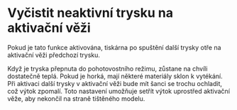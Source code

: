 Vyčistit neaktivní trysku na aktivační věži
====
Pokud je tato funkce aktivována, tiskárna po spuštění další trysky otře na aktivační věži předchozí trysku.

Když je tryska přepnuta do pohotovostního režimu, zůstane na chvíli dostatečně teplá. Pokud je horká, mají některé materiály sklon k vytékání. Při aktivaci další trysky v aktivační věži bude mít šanci se trochu ochladit, což výtok zpomalí. Toto nastavení umožňuje setřít výtok uprostřed aktivační věže, aby nekončil na straně tištěného modelu.

